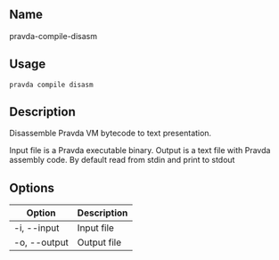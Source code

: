 ## Name
pravda-compile-disasm

## Usage
```pravda compile disasm```

## Description
Disassemble Pravda VM bytecode to text presentation.

Input file is a Pravda executable binary.
Output is a text file with Pravda assembly code.
By default read from stdin and print to stdout
## Options

|Option|Description|
|----|----|
|-i, --input|Input file
|-o, --output|Output file
